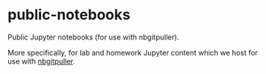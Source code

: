 # public-notebooks
Public Jupyter notebooks (for use with nbgitpuller).

More specifically, for lab and homework Jupyter content which we host for use with [nbgitpuller](https://jupyterhub.github.io/nbgitpuller/link).

